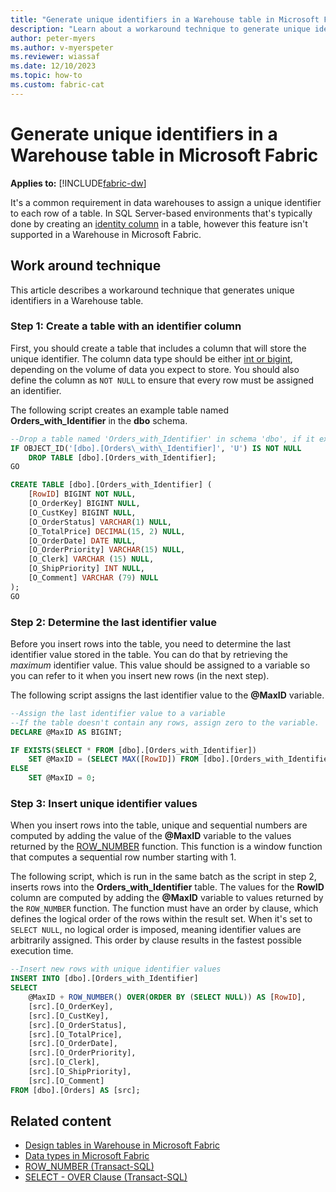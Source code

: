 ```yaml
---
title: "Generate unique identifiers in a Warehouse table in Microsoft Fabric"
description: "Learn about a workaround technique to generate unique identifiers in a Microsoft Fabric Warehouse table."
author: peter-myers
ms.author: v-myerspeter
ms.reviewer: wiassaf
ms.date: 12/10/2023
ms.topic: how-to
ms.custom: fabric-cat
---
```


# Generate unique identifiers in a Warehouse table in Microsoft Fabric

**Applies to:** [!INCLUDE[fabric-dw](includes/applies-to-version/fabric-dw.md)]

It's a common requirement in data warehouses to assign a unique identifier to each row of a table. In SQL Server-based environments that's typically done by creating an [identity column](/sql/t-sql/statements/create-table-transact-sql-identity-property?view=sql-server-ver16&preserve-view=true) in a table, however this feature isn't supported in a Warehouse in Microsoft Fabric.

## Work around technique

This article describes a workaround technique that generates unique identifiers in a Warehouse table.

### Step 1: Create a table with an identifier column

First, you should create a table that includes a column that will store the unique identifier. The column data type should be either [int or bigint](data-types.md#data-types-in-warehouse), depending on the volume of data you expect to store. You should also define the column as `NOT NULL` to ensure that every row must be assigned an identifier.

The following script creates an example table named **Orders\_with\_Identifier** in the **dbo** schema.

```sql
--Drop a table named 'Orders_with_Identifier' in schema 'dbo', if it exists
IF OBJECT_ID('[dbo].[Orders\_with\_Identifier]', 'U') IS NOT NULL
    DROP TABLE [dbo].[Orders_with_Identifier];
GO

CREATE TABLE [dbo].[Orders_with_Identifier] (
    [RowID] BIGINT NOT NULL,
    [O_OrderKey] BIGINT NULL,
    [O_CustKey] BIGINT NULL,
    [O_OrderStatus] VARCHAR(1) NULL,
    [O_TotalPrice] DECIMAL(15, 2) NULL,
    [O_OrderDate] DATE NULL,
    [O_OrderPriority] VARCHAR(15) NULL,
    [O_Clerk] VARCHAR (15) NULL,
    [O_ShipPriority] INT NULL,
    [O_Comment] VARCHAR (79) NULL
);
GO
```

### Step 2: Determine the last identifier value

Before you insert rows into the table, you need to determine the last identifier value stored in the table. You can do that by retrieving the _maximum_ identifier value. This value should be assigned to a variable so you can refer to it when you insert new rows (in the next step).

The following script assigns the last identifier value to the **@MaxID** variable.

```sql
--Assign the last identifier value to a variable
--If the table doesn't contain any rows, assign zero to the variable.
DECLARE @MaxID AS BIGINT;

IF EXISTS(SELECT * FROM [dbo].[Orders_with_Identifier])
    SET @MaxID = (SELECT MAX([RowID]) FROM [dbo].[Orders_with_Identifier]);
ELSE
    SET @MaxID = 0;
```

### Step 3: Insert unique identifier values

When you insert rows into the table, unique and sequential numbers are computed by adding the value of the **@MaxID** variable to the values returned by the [ROW\_NUMBER](/sql/t-sql/functions/row-number-transact-sql?view=sql-server-ver16&preserve-view=true) function. This function is a window function that computes a sequential row number starting with 1.

The following script, which is run in the same batch as the script in step 2, inserts rows into the **Orders\_with\_Identifier** table. The values for the **RowID** column are computed by adding the **@MaxID** variable to values returned by the `ROW_NUMBER` function. The function must have an order by clause, which defines the logical order of the rows within the result set. When it's set to `SELECT NULL`, no logical order is imposed, meaning identifier values are arbitrarily assigned. This order by clause results in the fastest possible execution time.

```sql
--Insert new rows with unique identifier values
INSERT INTO [dbo].[Orders_with_Identifier]
SELECT
    @MaxID + ROW_NUMBER() OVER(ORDER BY (SELECT NULL)) AS [RowID],
    [src].[O_OrderKey],
    [src].[O_CustKey],
    [src].[O_OrderStatus],
    [src].[O_TotalPrice],
    [src].[O_OrderDate],
    [src].[O_OrderPriority],
    [src].[O_Clerk],
    [src].[O_ShipPriority],
    [src].[O_Comment]
FROM [dbo].[Orders] AS [src];
```

## Related content

- [Design tables in Warehouse in Microsoft Fabric](tables.md)
- [Data types in Microsoft Fabric](data-types.md)
- [ROW\_NUMBER (Transact-SQL)](/sql/t-sql/functions/row-number-transact-sql?view=sql-server-ver16&preserve-view=true)
- [SELECT - OVER Clause (Transact-SQL)](/sql/t-sql/queries/select-over-clause-transact-sql?view=sql-server-ver16&preserve-view=true)
